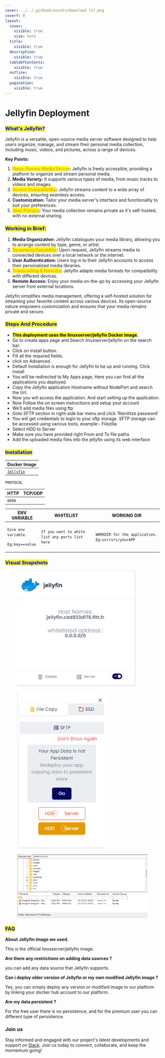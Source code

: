 ```yaml
---
cover: ../../.gitbook/assets/download (1).png
coverY: 0
layout:
  cover:
    visible: true
    size: hero
  title:
    visible: true
  description:
    visible: true
  tableOfContents:
    visible: true
  outline:
    visible: true
  pagination:
    visible: true
---
```


# Jellyfin Deployment

### <mark style="color:blue;">What's Jellyfin?</mark>

Jellyfin is a versatile, open-source media server software designed to help users organize, manage, and stream their personal media collection, including music, videos, and pictures, across a range of devices.

**Key Points:**

1. <mark style="color:orange;">**Open-Source Media Server**</mark>**:** Jellyfin is freely accessible, providing a platform to organize and stream personal media.
2. **Media Variety:** It supports various types of media, from music tracks to videos and images.
3. <mark style="color:orange;">**Device Compatibility**</mark>**:** Jellyfin streams content to a wide array of devices, ensuring seamless access.
4. **Customization:** Tailor your media server's interface and functionality to suit your preferences.
5. <mark style="color:orange;">**User Privacy**</mark>**:** Your media collection remains private as it's self-hosted, with no external sharing.

### <mark style="color:blue;">**Working in Brief:**</mark>

1. **Media Organization:** Jellyfin catalogues your media library, allowing you to arrange content by type, genre, or artist.
2. <mark style="color:orange;">**Streaming Capability**</mark>**:** Upon request, Jellyfin streams media to connected devices over a local network or the internet.
3. **User Authentication:** Users log in to their Jellyfin accounts to access their personalized media libraries.
4. <mark style="color:orange;">**Transcoding & Formats**</mark>**:** Jellyfin adapts media formats for compatibility with different devices.
5. **Remote Access:** Enjoy your media on-the-go by accessing your Jellyfin server from external locations.

Jellyfin simplifies media management, offering a self-hosted solution for streaming your favorite content across various devices. Its open-source nature empowers customization and ensures that your media remains private and secure.

### <mark style="color:blue;">Steps And Procedure</mark>

* &#x20;<mark style="background-color:yellow;">**This deployment uses the linuxserver/jellyfin Docker image**</mark>**.**
* &#x20;Go to create apps page and Search linuxserver/jellyfin on the search bar.
* &#x20;Click on install button.
* &#x20;Fill all the required fields.
* click on Advanced.
* Default Installation is enough for Jellyfin to be up and running. Click install
* You will be redirected to My Apps page, Here you can find all the applications you deployed.
* &#x20;Copy the Jellyfin application Hostname without NodePort and search the Url.
* &#x20;Now you will access the application. And start setting up the application.
* &#x20;Now Follow the on screen instructions and setup your account
* &#x20;We’ll add media files using ftp
* &#x20;Goto SFTP section in right-side bar menu and click 'Reinitilze password'
* &#x20;You will get credentials to login to your sftp storage. SFTP storage can be accessed using various tools, example:- Filezilla
* Select HDD to Server
* &#x20;Make sure you have provided right From and To file paths
* &#x20;Add the uploaded media files into the jellyfin using its web interface

### <mark style="color:blue;">Installation</mark>

| Docker Image                                             |
| -------------------------------------------------------- |
| [`Jellyfin`](https://hub.docker.com/r/jellyfin/jellyfin) |

`PROTOCOL`

| HTTP   | TCP/UDP |
| ------ | ------- |
| `8096` |         |

| ENV VARIABLE                                                            | WHITELIST                                       | WORKING DIR                                       |
| ----------------------------------------------------------------------- | ----------------------------------------------- | ------------------------------------------------- |
| <p><code>Give env variable.</code></p><p><code>Eg:key==value</code></p> | `If you want to white list any ports list here` | `WORKDIR for the application. Eg:usr/src/yourAPP` |

### <mark style="color:blue;">Visual Snapshots</mark>

<figure><img src="../../.gitbook/assets/my-apps.png" alt=""><figcaption></figcaption></figure>

<figure><img src="../../.gitbook/assets/select-hdd-to-server.png" alt=""><figcaption></figcaption></figure>

<figure><img src="../../.gitbook/assets/sftp-upload.png" alt=""><figcaption></figcaption></figure>

### <mark style="color:blue;">FAQ</mark>

**About Jellyfin image we used.**

This is the official linuxserver/jellyfin image.

**Are there any restrictions on adding data sources ?**

you can add any data source that Jellyfin supports.

**Can i deploy older version of Jellyfin or my own modified Jellyfin image ?**

Yes, you can simply deploy any version or modified image to our platform by linking your docker hub account to our platform.

**Are my data persistent ?**

For the free user there is no persistence, and for the premium user you can different type of persistence.

### Join us

Stay informed and engaged with our project's latest developments and support on [Slack](https://app.slack.com/client/T04QS32JX6E/C04QKEWE146). Join us today to connect, collaborate, and keep the momentum going!&#x20;
